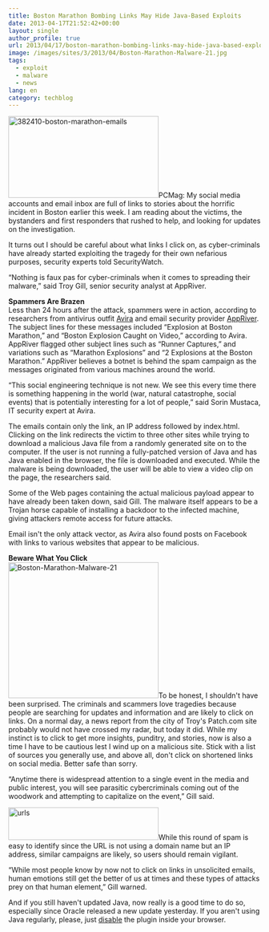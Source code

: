 ```yaml
---
title: Boston Marathon Bombing Links May Hide Java-Based Exploits
date: 2013-04-17T21:52:42+00:00
layout: single
author_profile: true
url: 2013/04/17/boston-marathon-bombing-links-may-hide-java-based-exploits/
image: /images/sites/3/2013/04/Boston-Marathon-Malware-21.jpg
tags:
  - exploit
  - malware
  - news
lang: en
category: techblog
---
```

[<img class="alignright size-medium wp-image-6429" alt="382410-boston-marathon-emails" src="/images/2013/04/382410-boston-marathon-emails-300x163.jpg" width="300" height="163" srcset="/images/sites/3/2013/04/382410-boston-marathon-emails-300x163.jpg 300w, /images/sites/3/2013/04/382410-boston-marathon-emails.jpg 459w" sizes="(max-width: 300px) 100vw, 300px" />](/images/2013/04/382410-boston-marathon-emails.jpg)PCMag: My social media accounts and email inbox are full of links to stories about the horrific incident in Boston earlier this week. I am reading about the victims, the bystanders and first responders that rushed to help, and looking for updates on the investigation.

It turns out I should be careful about what links I click on, as cyber-criminals have already started exploiting the tragedy for their own nefarious purposes, security experts told SecurityWatch.

&#8220;Nothing is faux pas for cyber-criminals when it comes to spreading their malware,&#8221; said Troy Gill, senior security analyst at AppRiver.

**Spammers Are Brazen**  
Less than 24 hours after the attack, spammers were in action, according to researchers from antivirus outfit <a href="http://techblog.avira.com/2013/04/17/emails-with-malicious-urls-use-the-tragedy-in-boston-to-exploit-vulnerable-java-installations/en/" target="_blank">Avira</a> and email security provider <a href="http://blogs.appriver.com/Blog/bid/95971/Cybercriminals-Exploiting-Tragedy-in-Boston" target="_blank">AppRiver</a>. The subject lines for these messages included &#8220;Explosion at Boston Marathon,&#8221; and &#8220;Boston Explosion Caught on Video,&#8221; according to Avira. AppRiver flagged other subject lines such as &#8220;Runner Captures,&#8221; and variations such as &#8220;Marathon Explosions&#8221; and &#8220;2 Explosions at the Boston Marathon.&#8221; AppRiver believes a botnet is behind the spam campaign as the messages originated from various machines around the world.

&#8220;This social engineering technique is not new. We see this every time there is something happening in the world (war, natural catastrophe, social events) that is potentially interesting for a lot of people,&#8221; said Sorin Mustaca, IT security expert at Avira.

The emails contain only the link, an IP address followed by index.html. Clicking on the link redirects the victim to three other sites while trying to download a malicious Java file from a randomly generated site on to the computer. If the user is not running a fully-patched version of Java and has Java enabled in the browser, the file is downloaded and executed. While the malware is being downloaded, the user will be able to view a video clip on the page, the researchers said.

Some of the Web pages containing the actual malicious payload appear to have already been taken down, said Gill. The malware itself appears to be a Trojan horse capable of installing a backdoor to the infected machine, giving attackers remote access for future attacks.

Email isn't the only attack vector, as Avira also found posts on Facebook with links to various websites that appear to be malicious.

**Beware What You Click**  
[<img class="alignright size-medium wp-image-6430" alt="Boston-Marathon-Malware-21" src="/images/2013/04/Boston-Marathon-Malware-21-300x271.jpg" width="300" height="271" srcset="/images/sites/3/2013/04/Boston-Marathon-Malware-21-300x271.jpg 300w, /images/sites/3/2013/04/Boston-Marathon-Malware-21.jpg 760w" sizes="(max-width: 300px) 100vw, 300px" />](/images/2013/04/Boston-Marathon-Malware-21.jpg)To be honest, I shouldn't have been surprised. The criminals and scammers love tragedies because people are searching for updates and information and are likely to click on links. On a normal day, a news report from the city of Troy's Patch.com site probably would not have crossed my radar, but today it did. While my instinct is to click to get more insights, punditry, and stories, now is also a time I have to be cautious lest I wind up on a malicious site. Stick with a list of sources you generally use, and above all, don't click on shortened links on social media. Better safe than sorry.

&#8220;Anytime there is widespread attention to a single event in the media and public interest, you will see parasitic cybercriminals coming out of the woodwork and attempting to capitalize on the event,&#8221; Gill said.

[<img class="alignleft size-medium wp-image-6427" alt="urls" src="/images/2013/04/urls-300x65.png" width="300" height="65" srcset="/images/sites/3/2013/04/urls-300x65.png 300w, /images/sites/3/2013/04/urls.png 480w" sizes="(max-width: 300px) 100vw, 300px" />](/images/2013/04/urls.png)While this round of spam is easy to identify since the URL is not using a domain name but an IP address, similar campaigns are likely, so users should remain vigilant.

&#8220;While most people know by now not to click on links in unsolicited emails, human emotions still get the better of us at times and these types of attacks prey on that human element,&#8221; Gill warned.

And if you still haven't updated Java, now really is a good time to do so, especially since Oracle released a new update yesterday. If you aren't using Java regularly, please, just [disable](http://www.pcmag.com/article2/0,2817,2414191,00.asp) the plugin inside your browser.